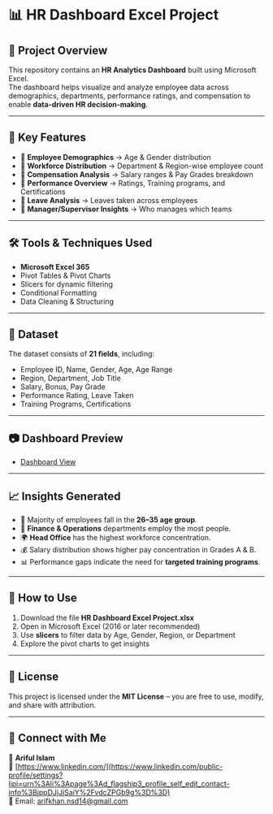 # 📊 HR Dashboard Excel Project

## 📌 Project Overview
This repository contains an **HR Analytics Dashboard** built using Microsoft Excel.  
The dashboard helps visualize and analyze employee data across demographics, departments, performance ratings, and compensation to enable **data-driven HR decision-making**.  

---

## 🔑 Key Features
- 📍 **Employee Demographics** → Age & Gender distribution  
- 📍 **Workforce Distribution** → Department & Region-wise employee count  
- 📍 **Compensation Analysis** → Salary ranges & Pay Grades breakdown  
- 📍 **Performance Overview** → Ratings, Training programs, and Certifications  
- 📍 **Leave Analysis** → Leaves taken across employees  
- 📍 **Manager/Supervisor Insights** → Who manages which teams  

---

## 🛠 Tools & Techniques Used
- **Microsoft Excel 365**  
- Pivot Tables & Pivot Charts  
- Slicers for dynamic filtering  
- Conditional Formatting  
- Data Cleaning & Structuring  

---

## 📂 Dataset
The dataset consists of **21 fields**, including:
- Employee ID, Name, Gender, Age, Age Range  
- Region, Department, Job Title  
- Salary, Bonus, Pay Grade  
- Performance Rating, Leave Taken  
- Training Programs, Certifications  

---

## 📷 Dashboard Preview
- <a href="https://github.com/arifkhan868/Dynamic-HR-Dashboard-Excel-Project/blob/main/Dashboard.PNG">Dashboard View</a>
---

## 📈 Insights Generated
- 👥 Majority of employees fall in the **26–35 age group**.  
- 🏢 **Finance & Operations** departments employ the most people.  
- 🌍 **Head Office** has the highest workforce concentration.  
- 💰 Salary distribution shows higher pay concentration in Grades A & B.  
- 📊 Performance gaps indicate the need for **targeted training programs**.  

---

## 🚀 How to Use
1. Download the file **HR Dashboard Excel Project.xlsx**  
2. Open in Microsoft Excel (2016 or later recommended)  
3. Use **slicers** to filter data by Age, Gender, Region, or Department  
4. Explore the pivot charts to get insights  

---

## 📜 License
This project is licensed under the **MIT License** – you are free to use, modify, and share with attribution.  

---

## 🤝 Connect with Me
👤 **Ariful Islam**  
🔗 [https://www.linkedin.com/](https://www.linkedin.com/public-profile/settings?lipi=urn%3Ali%3Apage%3Ad_flagship3_profile_self_edit_contact-info%3BjppDJjJjSaiY%2FvdcZPGb9g%3D%3D)  
📧 Email: arifkhan.nsd14@gmail.com 
